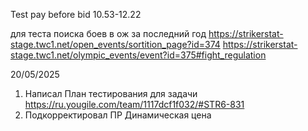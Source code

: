 Test pay before bid 10.53-12.22

для теста поиска боев в ож за последний год 
https://strikerstat-stage.twc1.net/open_events/sortition_page?id=374
https://strikerstat-stage.twc1.net/olympic_events/event?id=375#fight_regulation 


20/05/2025
1. Написал План тестирования для задачи https://ru.yougile.com/team/1117dcf1f032/#STR6-831 
2. Подкорректировал ПР Динамическая цена



